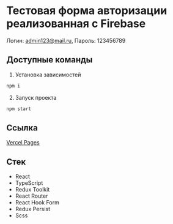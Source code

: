 # Тестовая форма авторизации реализованная с Firebase

Логин: admin123@mail.ru, Пароль: 123456789

## Доступные команды

1. Установка зависимостей

```bash
npm i
```

2. Запуск проекта

```bash
npm start
```

## Ссылка

[Vercel Pages](https://test-form-sooty.vercel.app/)

## Стек

- React
- TypeScript
- Redux Toolkit
- React Router
- React Hook Form
- Redux Persist
- Scss
